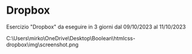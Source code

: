 # Dropbox

Esercizio "Dropbox" da eseguire in 3 giorni dal 09/10/2023 al 11/10/2023

C:\Users\mirko\OneDrive\Desktop\Boolean\htmlcss-dropbox\img\screenshot.png
